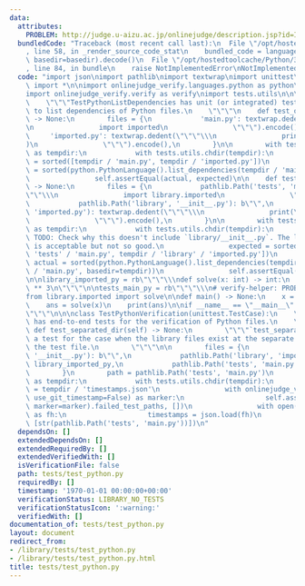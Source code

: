 ```yaml
---
data:
  attributes:
    PROBLEM: http://judge.u-aizu.ac.jp/onlinejudge/description.jsp?id=ITP1_1_B
  bundledCode: "Traceback (most recent call last):\n  File \"/opt/hostedtoolcache/Python/3.8.5/x64/lib/python3.8/site-packages/onlinejudge_verify/documentation/build.py\"\
    , line 58, in _render_source_code_stat\n    bundled_code = language.bundle(stat.path,\
    \ basedir=basedir).decode()\n  File \"/opt/hostedtoolcache/Python/3.8.5/x64/lib/python3.8/site-packages/onlinejudge_verify/languages/python.py\"\
    , line 84, in bundle\n    raise NotImplementedError\nNotImplementedError\n"
  code: "import json\nimport pathlib\nimport textwrap\nimport unittest\nfrom typing\
    \ import *\n\nimport onlinejudge_verify.languages.python as python\nimport onlinejudge_verify.marker\n\
    import onlinejudge_verify.verify as verify\nimport tests.utils\n\n\nclass TestPythonListDependencies(unittest.TestCase):\n\
    \    \"\"\"TestPythonListDependencies has unit (or integrated) tests for the feature\
    \ to list dependencies of Python files.\n    \"\"\"\n    def test_one_dir(self)\
    \ -> None:\n        files = {\n            'main.py': textwrap.dedent(\"\"\"\\\
    \n                import imported\n                \"\"\").encode(),\n       \
    \     'imported.py': textwrap.dedent(\"\"\"\\\n                print(\"hello\"\
    )\n                \"\"\").encode(),\n        }\n\n        with tests.utils.load_files(files)\
    \ as tempdir:\n            with tests.utils.chdir(tempdir):\n                expected\
    \ = sorted([tempdir / 'main.py', tempdir / 'imported.py'])\n                actual\
    \ = sorted(python.PythonLanguage().list_dependencies(tempdir / 'main.py', basedir=tempdir))\n\
    \                self.assertEqual(actual, expected)\n\n    def test_separated_dir(self)\
    \ -> None:\n        files = {\n            pathlib.Path('tests', 'main.py'): textwrap.dedent(\"\
    \"\"\\\n                import library.imported\n                \"\"\").encode(),\n\
    \            pathlib.Path('library', '__init__.py'): b\"\",\n            pathlib.Path('library',\
    \ 'imported.py'): textwrap.dedent(\"\"\"\\\n                print(\"hello\")\n\
    \                \"\"\").encode(),\n        }\n\n        with tests.utils.load_files_pathlib(files)\
    \ as tempdir:\n            with tests.utils.chdir(tempdir):\n                #\
    \ TODO: Check why this doesn't include `library/__init__.py`. The lack of `library/__init__.py`\
    \ is acceptable but not so good.\n                expected = sorted([tempdir /\
    \ 'tests' / 'main.py', tempdir / 'library' / 'imported.py'])\n               \
    \ actual = sorted(python.PythonLanguage().list_dependencies(tempdir / 'tests'\
    \ / 'main.py', basedir=tempdir))\n                self.assertEqual(actual, expected)\n\
    \n\nlibrary_imported_py = rb\"\"\"\\\ndef solve(x: int) -> int:\n    return x\
    \ ** 3\n\"\"\"\n\ntests_main_py = rb\"\"\"\\\n# verify-helper: PROBLEM http://judge.u-aizu.ac.jp/onlinejudge/description.jsp?id=ITP1_1_B\n\
    from library.imported import solve\n\ndef main() -> None:\n    x = int(input())\n\
    \    ans = solve(x)\n    print(ans)\n\nif __name__ == \"__main__\":\n        main()\n\
    \"\"\"\n\n\nclass TestPythonVerification(unittest.TestCase):\n    \"\"\"TestPythonListDependencies\
    \ has end-to-end tests for the verification of Python files.\n    \"\"\"\n   \
    \ def test_separated_dir(self) -> None:\n        \"\"\"`test_separated_dir` is\
    \ a test for the case when the library files exist at the separate directory of\
    \ the test file.\n        \"\"\"\n\n        files = {\n            pathlib.Path('library',\
    \ '__init__.py'): b\"\",\n            pathlib.Path('library', 'imported.py'):\
    \ library_imported_py,\n            pathlib.Path('tests', 'main.py'): tests_main_py,\n\
    \        }\n        path = pathlib.Path('tests', 'main.py')\n        with tests.utils.load_files_pathlib(files)\
    \ as tempdir:\n            with tests.utils.chdir(tempdir):\n                timestamps_path\
    \ = tempdir / 'timestamps.json'\n                with onlinejudge_verify.marker.VerificationMarker(json_path=timestamps_path,\
    \ use_git_timestamp=False) as marker:\n                    self.assertEqual(verify.main([path],\
    \ marker=marker).failed_test_paths, [])\n                with open(timestamps_path)\
    \ as fh:\n                    timestamps = json.load(fh)\n                self.assertEqual(list(timestamps.keys()),\
    \ [str(pathlib.Path('tests', 'main.py'))])\n"
  dependsOn: []
  extendedDependsOn: []
  extendedRequiredBy: []
  extendedVerifiedWith: []
  isVerificationFile: false
  path: tests/test_python.py
  requiredBy: []
  timestamp: '1970-01-01 00:00:00+00:00'
  verificationStatus: LIBRARY_NO_TESTS
  verificationStatusIcon: ':warning:'
  verifiedWith: []
documentation_of: tests/test_python.py
layout: document
redirect_from:
- /library/tests/test_python.py
- /library/tests/test_python.py.html
title: tests/test_python.py
---
```

